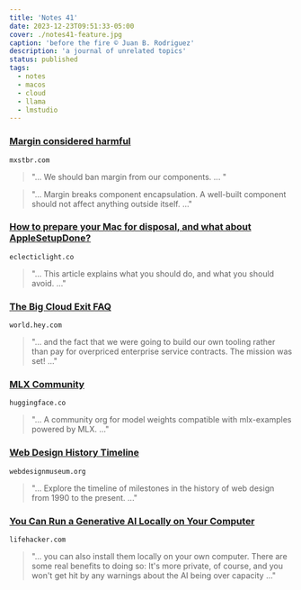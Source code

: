 ```yaml
---
title: 'Notes 41'
date: 2023-12-23T09:51:33-05:00
cover: ./notes41-feature.jpg
caption: 'before the fire © Juan B. Rodriguez'
description: 'a journal of unrelated topics'
status: published
tags:
  - notes
  - macos
  - cloud
  - llama
  - lmstudio
---
```


### [Margin considered harmful](https://mxstbr.com/thoughts/margin/)

`mxstbr.com`

> "... We should ban margin from our components. ... "

> "... Margin breaks component encapsulation. A well-built component should not affect anything outside itself. ..."

### [How to prepare your Mac for disposal, and what about AppleSetupDone?](https://eclecticlight.co/2023/12/19/how-to-prepare-your-mac-for-disposal-and-what-about-applesetupdone/)

`eclecticlight.co`

> "... This article explains what you should do, and what you should avoid. ..."

### [The Big Cloud Exit FAQ](https://world.hey.com/dhh/the-big-cloud-exit-faq-20274010)

`world.hey.com`

> "... and the fact that we were going to build our own tooling rather than pay for overpriced enterprise service contracts. The mission was set! ..."

### [MLX Community](https://huggingface.co/mlx-community)

`huggingface.co`

> "... A community org for model weights compatible with mlx-examples powered by MLX. ..."

### [Web Design History Timeline](https://www.webdesignmuseum.org/web-design-history)

`webdesignmuseum.org`

> "... Explore the timeline of milestones in the history of web design from 1990 to the present. ..."

### [You Can Run a Generative AI Locally on Your Computer](https://lifehacker.com/tech/how-to-run-generative-ais-locally-on-your-computer)

`lifehacker.com`

> "... you can also install them locally on your own computer. There are some real benefits to doing so: It's more private, of course, and you won't get hit by any warnings about the AI being over capacity ..."
